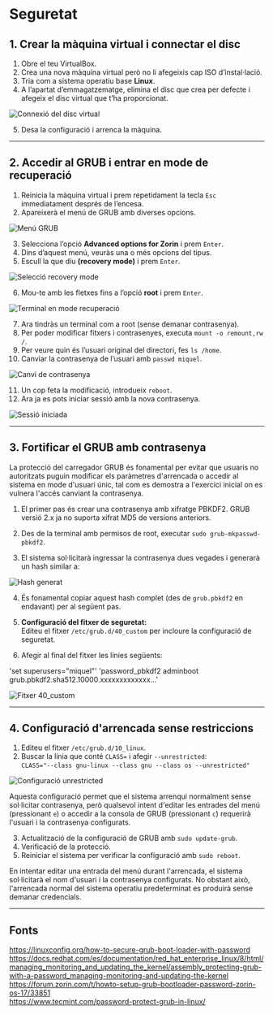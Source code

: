 # Seguretat

## 1. Crear la màquina virtual i connectar el disc

1. Obre el teu VirtualBox.  
2. Crea una nova màquina virtual però no li afegeixis cap ISO d’instal·lació.  
3. Tria com a sistema operatiu base **Linux**.  
4. A l’apartat d’emmagatzematge, elimina el disc que crea per defecte i afegeix el disc virtual que t’ha proporcionat.

![Connexió del disc virtual](img/discvirtual.png)

5. Desa la configuració i arrenca la màquina.

---

## 2. Accedir al GRUB i entrar en mode de recuperació

1. Reinicia la màquina virtual i prem repetidament la tecla `Esc` immediatament després de l’encesa.  
2. Apareixerà el menú de GRUB amb diverses opcions.

![Menú GRUB](img/menu.png)

3. Selecciona l’opció **Advanced options for Zorin** i prem `Enter`.  
4. Dins d’aquest menú, veuràs una o més opcions del tipus.  
5. Escull la que diu **(recovery mode)** i prem `Enter`.

![Selecció recovery mode](img/recovery.png)

6. Mou-te amb les fletxes fins a l’opció **root** i prem `Enter`.

![Terminal en mode recuperació](img/root1.png)

7. Ara tindràs un terminal com a root (sense demanar contrasenya).  
8. Per poder modificar fitxers i contrasenyes, executa `mount -o remount,rw /`.  
9. Per veure quin és l’usuari original del directori, fes `ls /home`.  
10. Canviar la contrasenya de l’usuari amb `passwd miquel`.

![Canvi de contrasenya](img/contraseña.png)

11. Un cop feta la modificació, introdueix `reboot`.  
12. Ara ja es pots iniciar sessió amb la nova contrasenya.

![Sessió iniciada](img/sesion.png)

---

## 3. Fortificar el GRUB amb contrasenya

La protecció del carregador GRUB és fonamental per evitar que usuaris no autoritzats puguin modificar els paràmetres d'arrencada o accedir al sistema en mode d'usuari únic, tal com es demostra a l'exercici inicial on es vulnera l'accés canviant la contrasenya.

1. El primer pas és crear una contrasenya amb xifratge PBKDF2. GRUB versió 2.x ja no suporta xifrat MD5 de versions anteriors.  
2. Des de la terminal amb permisos de root, executar `sudo grub-mkpasswd-pbkdf2`.

3. El sistema sol·licitarà ingressar la contrasenya dues vegades i generarà un hash similar a:

![Hash generat](img/hash.png)

4. És fonamental copiar aquest hash complet (des de `grub.pbkdf2` en endavant) per al següent pas.

5. **Configuració del fitxer de seguretat:**  
   Editeu el fitxer `/etc/grub.d/40_custom` per incloure la configuració de seguretat.

6. Afegir al final del fitxer les línies següents:

'set superusers="miquel"'
'password_pbkdf2 adminboot grub.pbkdf2.sha512.10000.xxxxxxxxxxxxx…'


![Fitxer 40_custom](img/40.png)

---

## 4. Configuració d'arrencada sense restriccions

1. Editeu el fitxer `/etc/grub.d/10_linux`.  
2. Buscar la línia que conté `CLASS=` i afegir `--unrestricted`:  
   `CLASS="--class gnu-linux --class gnu --class os --unrestricted"`

![Configuració unrestricted](img/norest.png)

Aquesta configuració permet que el sistema arrenqui normalment sense sol·licitar contrasenya, però qualsevol intent d'editar les entrades del menú (pressionant `e`) o accedir a la consola de GRUB (pressionant `c`) requerirà l'usuari i la contrasenya configurats.

3. Actualització de la configuració de GRUB amb `sudo update-grub`.  
4. Verificació de la protecció.  
5. Reiniciar el sistema per verificar la configuració amb `sudo reboot`.

En intentar editar una entrada del menú durant l'arrencada, el sistema sol·licitarà el nom d'usuari i la contrasenya configurats. No obstant això, l'arrencada normal del sistema operatiu predeterminat es produirà sense demanar credencials.

---

## Fonts

https://linuxconfig.org/how-to-secure-grub-boot-loader-with-password  
https://docs.redhat.com/es/documentation/red_hat_enterprise_linux/8/html/managing_monitoring_and_updating_the_kernel/assembly_protecting-grub-with-a-password_managing-monitoring-and-updating-the-kernel  
https://forum.zorin.com/t/howto-setup-grub-bootloader-password-zorin-os-17/33851  
https://www.tecmint.com/password-protect-grub-in-linux/
